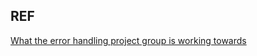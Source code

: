 ## REF
[What the error handling project group is working towards](
https://blog.rust-lang.org/inside-rust/2021/07/01/What-the-error-handling-project-group-is-working-towards.html)
